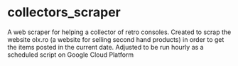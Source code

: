 # collectors_scraper
A web scraper for helping a collector of retro consoles. 
Created to scrap the website olx.ro (a website for selling second hand products) in order to get the items posted in the current date.
Adjusted to be run hourly as a scheduled script on Google Cloud Platform
